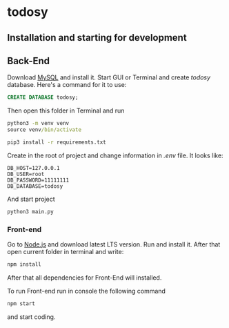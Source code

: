 # todosy

## Installation and starting for development

## Back-End

Download [MySQL](https://www.mysql.com/) and install it. Start GUI or Terminal and create _todosy_ database. Here's a command for it to use:

```sql
CREATE DATABASE todosy;
```

Then open this folder in Terminal and run

```cmd
python3 -m venv venv
source venv/bin/activate

pip3 install -r requirements.txt
```

Create in the root of project and change information in _.env_ file. It looks like:

```env
DB_HOST=127.0.0.1
DB_USER=root
DB_PASSWORD=11111111
DB_DATABASE=todosy
```

And start project

```cmd
python3 main.py
```

### Front-end

Go to [Node.js](https://nodejs.org/en/) and download latest LTS version. Run and install it.
After that open current folder in terminal and write:

```cmd
npm install
```

After that all dependencies for Front-End will installed.

To run Front-end run in console the following command

```cmd
npm start
```

and start coding.
